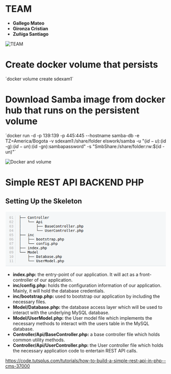 # TEAM

* **Gallego Mateo**
* **Gironza Cristian**
* **Zuñiga Santiago**

![TEAM](https://enterprisersproject.com/sites/default/files/styles/large/public/images/cio_devops_trends.png?itok=kQgVjVLc)

# Create docker volume that persists
´docker volume create sdexam1´


# Download Samba image from docker hub that runs on the persistent volume
´docker run -d -p 139:139 -p 445:445 --hostname samba-db -e TZ=America/Bogota -v sdexam1:/share/folder elswork/samba -u "$(id -u):$(id -g):$(id -un):$(id -gn):sambapassword" -s "SmbShare:/share/folder:rw:$(id -un)"´

![Docker and volume](https://static.packt-cdn.com/products/9781787125230/graphics/assets/5f3a0690-1315-4540-9950-55179a4a1574.png)

# Simple REST API BACKEND PHP
## Setting Up the Skeleton

![Skeleton PHP](https://github.com/Legendary-Overlord/sd-exam1/blob/master/resources/Skeleton.png)

* **index.php:** the entry-point of our application. It will act as a front-controller of our application.
* **inc/config.php:** holds the configuration information of our application. Mainly, it will hold the database credentials.
* **inc/bootstrap.php:** used to bootstrap our application by including the necessary files.
* **Model/Database.php:** the database access layer which will be used to interact with the underlying MySQL database.
* **Model/UserModel.php:** the User model file which implements the necessary methods to interact with the users table in the MySQL database.
* **Controller/Api/BaseController.php:** a base controller file which holds common utility methods.
* **Controller/Api/UserController.php:** the User controller file which holds the necessary application code to entertain REST API calls.


https://code.tutsplus.com/tutorials/how-to-build-a-simple-rest-api-in-php--cms-37000
